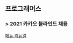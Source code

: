## 프로그래머스 
### > 2021 카카오 블라인드 채용 
[메뉴 리뉴얼](https://programmers.co.kr/learn/courses/30/lessons/72411)
